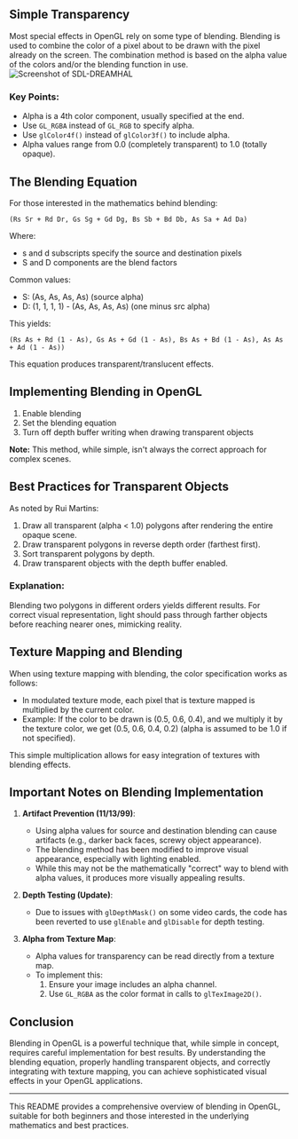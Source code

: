 
## Simple Transparency

Most special effects in OpenGL rely on some type of blending. Blending is used to combine the color of a pixel about to be drawn with the pixel already on the screen. The combination method is based on the alpha value of the colors and/or the blending function in use.
![Screenshot of SDL-DREAMHAL](https://github.com/ianmicheal/SDL-dreamhal--GLDC/blob/main/08.png)
### Key Points:
- Alpha is a 4th color component, usually specified at the end.
- Use `GL_RGBA` instead of `GL_RGB` to specify alpha.
- Use `glColor4f()` instead of `glColor3f()` to include alpha.
- Alpha values range from 0.0 (completely transparent) to 1.0 (totally opaque).

## The Blending Equation

For those interested in the mathematics behind blending:

```
(Rs Sr + Rd Dr, Gs Sg + Gd Dg, Bs Sb + Bd Db, As Sa + Ad Da)
```

Where:
- s and d subscripts specify the source and destination pixels
- S and D components are the blend factors

Common values:
- S: (As, As, As, As) (source alpha)
- D: (1, 1, 1, 1) - (As, As, As, As) (one minus src alpha)

This yields:

```
(Rs As + Rd (1 - As), Gs As + Gd (1 - As), Bs As + Bd (1 - As), As As + Ad (1 - As))
```

This equation produces transparent/translucent effects.

## Implementing Blending in OpenGL

1. Enable blending
2. Set the blending equation
3. Turn off depth buffer writing when drawing transparent objects

**Note:** This method, while simple, isn't always the correct approach for complex scenes.

## Best Practices for Transparent Objects

As noted by Rui Martins:

1. Draw all transparent (alpha < 1.0) polygons after rendering the entire opaque scene.
2. Draw transparent polygons in reverse depth order (farthest first).
3. Sort transparent polygons by depth.
4. Draw transparent objects with the depth buffer enabled.

### Explanation:
Blending two polygons in different orders yields different results. For correct visual representation, light should pass through farther objects before reaching nearer ones, mimicking reality.

## Texture Mapping and Blending

When using texture mapping with blending, the color specification works as follows:

- In modulated texture mode, each pixel that is texture mapped is multiplied by the current color.
- Example: If the color to be drawn is (0.5, 0.6, 0.4), and we multiply it by the texture color, we get (0.5, 0.6, 0.4, 0.2) (alpha is assumed to be 1.0 if not specified).

This simple multiplication allows for easy integration of textures with blending effects.

## Important Notes on Blending Implementation

1. **Artifact Prevention (11/13/99)**: 
   - Using alpha values for source and destination blending can cause artifacts (e.g., darker back faces, screwy object appearance).
   - The blending method has been modified to improve visual appearance, especially with lighting enabled.
   - While this may not be the mathematically "correct" way to blend with alpha values, it produces more visually appealing results.

2. **Depth Testing (Update)**: 
   - Due to issues with `glDepthMask()` on some video cards, the code has been reverted to use `glEnable` and `glDisable` for depth testing.

3. **Alpha from Texture Map**:
   - Alpha values for transparency can be read directly from a texture map.
   - To implement this:
     1. Ensure your image includes an alpha channel.
     2. Use `GL_RGBA` as the color format in calls to `glTexImage2D()`.

## Conclusion

Blending in OpenGL is a powerful technique that, while simple in concept, requires careful implementation for best results. By understanding the blending equation, properly handling transparent objects, and correctly integrating with texture mapping, you can achieve sophisticated visual effects in your OpenGL applications.

---

This README provides a comprehensive overview of blending in OpenGL, suitable for both beginners and those interested in the underlying mathematics and best practices.

